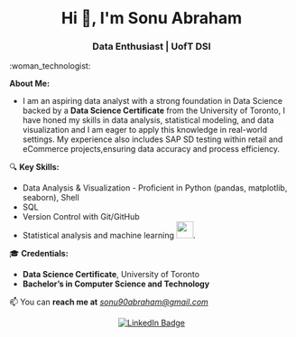 
<!-- Centering an Image and Enlarging it-->

<!--Displaying GitHub Profile View Counter -->
<p align="center"><img src="https://komarev.com/ghpvc/?username=SairoTech&style=flat-square&color=blue" alt=""></p>

<!--Introduce yourself !!-->
<h1 align="center">Hi 👋, I'm Sonu Abraham</h1>
<h3 align="center"> Data Enthusiast | UofT DSI </h3>
 :woman_technologist: &nbsp;  <p align="left"><strong>About Me:</strong></p>

<!-- Subheading that Describes Roles and Interests -->

- I am an aspiring data analyst with a strong foundation in Data Science backed by a **Data Science Certificate** from the University of Toronto, I have honed my skills in data analysis, statistical modeling, and data visualization and I am eager to apply this knowledge in real-world settings. My experience also includes SAP SD testing within retail and eCommerce projects,ensuring data accuracy and process efficiency.

  

🔍 **Key Skills:**
- Data Analysis & Visualization - Proficient in Python (pandas, matplotlib, seaborn), Shell
- SQL 
- Version Control with Git/GitHub
- Statistical analysis and machine learning
    <img src="https://media.giphy.com/media/WUlplcMpOCEmTGBtBW/giphy.gif" width="30">.


  
  
🎓 **Credentials:**

- **Data Science Certificate**, University of Toronto
- **Bachelor’s in Computer Science and Technology**
  

 

📫 You can **reach me at** *sonu90abraham@gmail.com* 

<!-- Adding a LinkedIn Badge -->
<p align="center">
<a href="https://linkedin.com/in/sonuabraham1"><img src="https://img.shields.io/badge/LinkedIn-blue?style=for-the-badge&logo=linkedin&logoColor=white" alt="LinkedIn Badge"></a>
</p>














